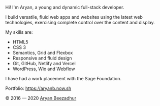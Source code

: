 Hi! I'm Aryan, a young and dynamic full-stack developer.

I build versatile, fluid web apps and websites using the latest web technologies, exercising complete control over the content and display.

My skills are:
* HTML5
* CSS 3
* Semantics, Grid and Flexbox
* Responsive and fluid design
* Git, GitHub, Netlify and Vercel
* WordPress, Wix and Webflow

I have had a work placement with the Sage Foundation.

Portfolio: https://aryanb.now.sh

&copy; 2016 &mdash; 2020 [Aryan Beezadhur](https://aryanb.now.sh)
